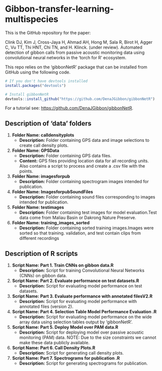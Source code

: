 
<!-- README.md is generated from README.Rmd. Please edit that file -->

# Gibbon-transfer-learning-multispecies

<!-- badges: start -->
<!-- badges: end -->

This is the GitHub repository for the paper:

Clink DJ, Kim J, Cross-Jaya H, Ahmad AH, Hong M, Sala R, Birot H, Agger
C, Vu TT, Thi HNT, Chi TN, and H. Klinck. (under review). Automated
detection of gibbon calls from passive acoustic monitoring data using
convolutional neural networks in the ‘torch for R’ ecosystem.

This repo relies on the ‘gibbonNetR’ package that can be installed from
GitHub using the following code.

``` r
# If you don't have devtools installed
install.packages("devtools")

# Install gibbonNetR
devtools::install_github("https://github.com/DenaJGibbon/gibbonNetR")
```

For a tutorial see: <https://github.com/DenaJGibbon/gibbonNetR>.

## Description of ‘data’ folders

1.  **Folder Name: calldensityplots**
    - **Description:** Folder containing GPS data and image selections
      to create call density plots.
2.  **Folder Name: GPSData**
    - **Description:** Folder containing GPS data files.
    - **Content:** GPS files providing location data for all recording
      units. Also contains a script to process and create a .csv file
      with the points.
3.  **Folder Name: imagesforpub**
    - **Description:** Folder containing spectrogram images intended for
      publication.
4.  **Folder Name: ImagesforpubSoundFiles**
    - **Description:** Folder containing sound files corresponding to
      images intended for publication.
5.  **Folder Name: testimages**
    - **Description:** Folder containing test images for model
      evaluation.Test data come from Maliau Basin or Dakrong Nature
      Preserve.
6.  **Folder Name: training_images_sorted**
    - **Description:** Folder containing sorted training images.Images
      were sorted so that training. validation, and test contain clips
      from different recordings

## Description of R scripts

1.  **Script Name: Part 1. Train CNNs on gibbon data.R**
    - **Description:** Script for training Convolutional Neural Networks
      (CNNs) on gibbon data.
2.  **Script Name: Part 2. Evaluate performance on test datasets.R**
    - **Description:** Script for evaluating model performance on test
      datasets.
3.  **Script Name: Part 3. Evaluate performance with annotated
    filesV2.R**
    - **Description:** Script for evaluating model performance with
      annotated files (version 2).
4.  **Script Name: Part 4. Selection Table Model Performance Evaluation
    .R**
    - **Description:** Script for evaluating model performance on the
      wide array data using selection tables output by ‘gibbonNetR’.
5.  **Script Name: Part 5. Deploy Model over PAM data.R**
    - **Description:** Script for deploying model over passive acoustic
      monitoring (PAM) data. NOTE: Due to the size constraints we cannot
      make these data publicly available.
6.  **Script Name: Part 6. Call Density Plots.R**
    - **Description:** Script for generating call density plots.
7.  **Script Name: Part 7. Spectrograms for publication .R**
    - **Description:** Script for generating spectrograms for
      publication.
